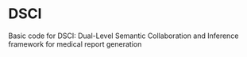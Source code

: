 # DSCI
Basic code for DSCI: Dual-Level Semantic Collaboration and Inference framework for medical report generation
